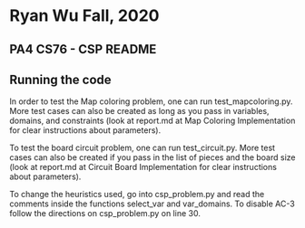 # Ryan Wu Fall, 2020
## PA4 CS76 - CSP README
## Running the code
In order to test the Map coloring problem, one can run test_mapcoloring.py.
More test cases can also be created as long as you pass in variables, domains, and constraints
(look at report.md at Map Coloring Implementation for clear instructions about parameters).

To test the board circuit problem, one can run test_circuit.py.
More test cases can also be created if you pass in the list of pieces and the board size
(look at report.md at Circuit Board Implementation for clear instructions about parameters).

To change the heuristics used, go into csp_problem.py and read the comments inside the functions select_var and var_domains.
To disable AC-3 follow the directions on csp_problem.py on line 30.